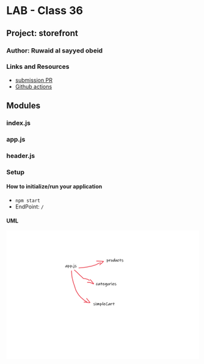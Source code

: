 
# LAB - Class 36

## Project: storefront

### Author: Ruwaid al sayyed obeid

### Links and Resources

- [submission PR](https://github.com/ruwaid-401-advanced-javascript/storefront/pull/1)
- [Github actions](https://github.com/ruwaid-401-advanced-javascript/storefront/pull/1/checks)


## Modules
### index.js
### app.js
### header.js

### Setup

#### How to initialize/run your application 
* `npm start`
* EndPoint: `/` 

#### UML

![UML Diagram](./assets/lab-38.png)
